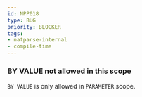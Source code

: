 ```yaml
---
id: NPP018
type: BUG
priority: BLOCKER
tags:
- natparse-internal
- compile-time
---
```


### BY VALUE not allowed in this scope

`BY VALUE` is only allowed in `PARAMETER` scope.

